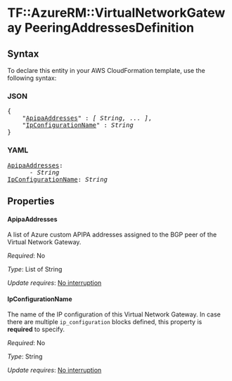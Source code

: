 # TF::AzureRM::VirtualNetworkGateway PeeringAddressesDefinition

## Syntax

To declare this entity in your AWS CloudFormation template, use the following syntax:

### JSON

<pre>
{
    "<a href="#apipaaddresses" title="ApipaAddresses">ApipaAddresses</a>" : <i>[ String, ... ]</i>,
    "<a href="#ipconfigurationname" title="IpConfigurationName">IpConfigurationName</a>" : <i>String</i>
}
</pre>

### YAML

<pre>
<a href="#apipaaddresses" title="ApipaAddresses">ApipaAddresses</a>: <i>
      - String</i>
<a href="#ipconfigurationname" title="IpConfigurationName">IpConfigurationName</a>: <i>String</i>
</pre>

## Properties

#### ApipaAddresses

A list of Azure custom APIPA addresses assigned to the BGP peer of the Virtual Network Gateway.

_Required_: No

_Type_: List of String

_Update requires_: [No interruption](https://docs.aws.amazon.com/AWSCloudFormation/latest/UserGuide/using-cfn-updating-stacks-update-behaviors.html#update-no-interrupt)

#### IpConfigurationName

The name of the IP configuration of this Virtual Network Gateway. In case there are multiple `ip_configuration` blocks defined, this property is **required** to specify.

_Required_: No

_Type_: String

_Update requires_: [No interruption](https://docs.aws.amazon.com/AWSCloudFormation/latest/UserGuide/using-cfn-updating-stacks-update-behaviors.html#update-no-interrupt)

